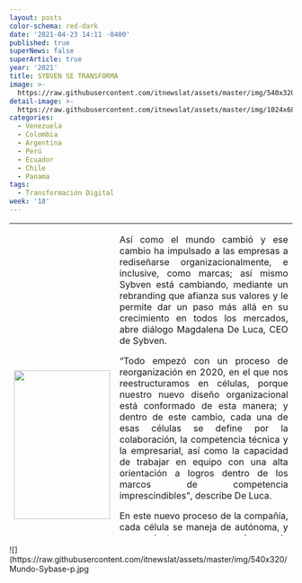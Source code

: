 ```yaml
---
layout: posts
color-schema: red-dark
date: '2021-04-23 14:11 -0400'
published: true
superNews: false
superArticle: true
year: '2021'
title: SYBVEN SE TRANSFORMA
image: >-
  https://raw.githubusercontent.com/itnewslat/assets/master/img/540x320/Mundo-Sybase-p.jpg
detail-image: >-
  https://raw.githubusercontent.com/itnewslat/assets/master/img/1024x680/Mundo-Sybase-g.jpg
categories:
  - Venezuela
  - Colombia
  - Argentina
  - Perú
  - Ecuador
  - Chile
  - Panama
tags:
  - Transformación Digital
week: '18'
---
```

<table style="height: 557px;" width="654">
<tbody>
<tr>
<td><img src="https://i1.wp.com/ipsperiodista.org/wp-content/uploads/2020/06/magdalena.jpg?fit=694%2C1080" alt="" width="171" height="265" /></td>
<td>
<p style="text-align: justify;">Así como el mundo cambió y ese cambio ha impulsado a las empresas a rediseñarse organizacionalmente, e inclusive, como marcas; así mismo Sybven está cambiando, mediante un rebranding que afianza sus valores y le permite dar un paso más allá en su crecimiento en todos los mercados, abre diálogo Magdalena De Luca, CEO de Sybven.</p>
<p style="text-align: justify;">“Todo empezó con un proceso de reorganización en 2020, en el que nos reestructuramos en células, porque nuestro nuevo diseño organizacional está conformado de esta manera; y dentro de este cambio, cada una de esas células se define por la colaboración, la competencia técnica y la empresarial, así como la capacidad de trabajar en equipo con una alta orientación a logros dentro de los marcos de competencia imprescindibles”, describe De Luca.</p>
<p style="text-align: justify;">En este nuevo proceso de la compañía, cada célula se maneja de autónoma, y en conjunto crean mecanismos de negocios y de operación con propósito, misión y visión; asimismo, estas células agilizan el proceso de triangulación entre aliados internos, externos y clientes, velando por cada uno de los proyectos y atendiendo las necesidades reales de cada clientes, difundiendo las competencias adquiridas entre las otras células de la organización.</p>
</td>
</tr>
<tr>
<td style="vertical-align: top;" colspan="2">
<p style="text-align: justify;"><strong>UNA VERDADERA TRANSFORMACIÓN</strong></p>
<p style="text-align: justify;">De Luca explica que, en una segunda fase de cambios, de ese proceso de rebranding, se ha incluido el diseño de un nuevo logotipo, para un refrescamiento de la identidad visual corporativa Sybven. “En efecto, el objetivo es afianzar la marca a los valores que nos representan, como la empresa grande, innovadora, experta, ágil, y digital, que cuenta con las competencias para atender de manera asertiva los cambios que impone el nuevo entorno, en los más de 17 países con proyectos exitosos, que atendemos actualmente”.</p>
<p style="text-align: justify;">El cambio, además de ser una respuesta al cambio global, es una manera de conectar con sus diversos públicos objetivos: tanto colaboradores, como clientes, proveedores, gremios, comenta De Luca. Y como toda estrategia de rebranding, aplicada con foco, constancia y consciencia, el impacto positivo se evidencia en el fortalecimiento de la imagen corporativa y en la optimización de la reputación y rentabilidad del negocio. Sybven apunta a afianzar y a crecer, así como a apalancar el crecimiento de cada uno de sus clientes en toda la región.</p>
</td>
</tr>
</tbody>
</table>
![](https://raw.githubusercontent.com/itnewslat/assets/master/img/540x320/Mundo-Sybase-p.jpg

<img src="https://tracker.metricool.com/c3po.jpg?hash=56f88a41e39ab42c063cc51676587a04" alt="" />